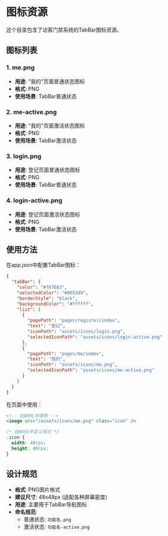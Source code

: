 # 图标资源

这个目录包含了访客门禁系统的TabBar图标资源。

## 图标列表

### 1. me.png
- **用途**: "我的"页面普通状态图标
- **格式**: PNG
- **使用场景**: TabBar普通状态

### 2. me-active.png  
- **用途**: "我的"页面激活状态图标
- **格式**: PNG
- **使用场景**: TabBar激活状态

### 3. login.png
- **用途**: 登记页面普通状态图标
- **格式**: PNG
- **使用场景**: TabBar普通状态

### 4. login-active.png
- **用途**: 登记页面激活状态图标
- **格式**: PNG
- **使用场景**: TabBar激活状态

## 使用方法

在app.json中配置TabBar图标：

```json
{
  "tabBar": {
    "color": "#7A7E83",
    "selectedColor": "#0052d9",
    "borderStyle": "black",
    "backgroundColor": "#ffffff",
    "list": [
      {
        "pagePath": "pages/register/index",
        "text": "登记",
        "iconPath": "assets/icons/login.png",
        "selectedIconPath": "assets/icons/login-active.png"
      },
      {
        "pagePath": "pages/me/index", 
        "text": "我的",
        "iconPath": "assets/icons/me.png",
        "selectedIconPath": "assets/icons/me-active.png"
      }
    ]
  }
}
```

在页面中使用：

```html
<!-- 在WXML中使用 -->
<image src="/assets/icons/me.png" class="icon" />
```

```css
/* 在WXSS中定义样式 */
.icon {
  width: 48rpx;
  height: 48rpx;
}
```

## 设计规范

- **格式**: PNG图片格式
- **建议尺寸**: 48x48px (适配各种屏幕密度)
- **用途**: 主要用于TabBar导航图标
- **命名规范**: 
  - 普通状态: `功能名.png`
  - 激活状态: `功能名-active.png`
